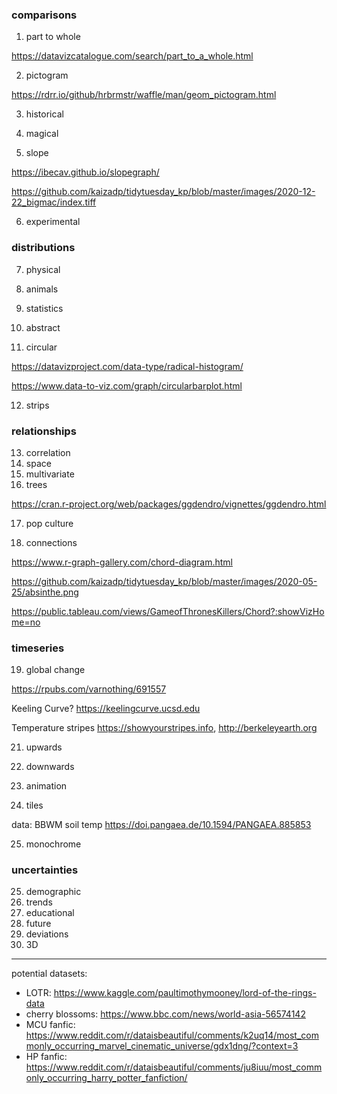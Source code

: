 ### comparisons
1. part to whole

https://datavizcatalogue.com/search/part_to_a_whole.html


2. pictogram

https://rdrr.io/github/hrbrmstr/waffle/man/geom_pictogram.html

3. historical
4. magical

5. slope

https://ibecav.github.io/slopegraph/

https://github.com/kaizadp/tidytuesday_kp/blob/master/images/2020-12-22_bigmac/index.tiff

6. experimental

### distributions
7. physical
8. animals
9. statistics
10. abstract

11. circular

https://datavizproject.com/data-type/radical-histogram/

https://www.data-to-viz.com/graph/circularbarplot.html

12. strips
 
### relationships
13. correlation
14. space
15. multivariate
16. trees

https://cran.r-project.org/web/packages/ggdendro/vignettes/ggdendro.html

17. pop culture

18. connections

https://www.r-graph-gallery.com/chord-diagram.html

https://github.com/kaizadp/tidytuesday_kp/blob/master/images/2020-05-25/absinthe.png

https://public.tableau.com/views/GameofThronesKillers/Chord?:showVizHome=no


### timeseries
19. global change

https://rpubs.com/varnothing/691557


Keeling Curve?
https://keelingcurve.ucsd.edu

Temperature stripes https://showyourstripes.info, http://berkeleyearth.org

21. upwards

22. downwards

23. animation

24. tiles

data: BBWM soil temp https://doi.pangaea.de/10.1594/PANGAEA.885853

25. monochrome

### uncertainties
25. demographic
26. trends
27. educational
28. future
29. deviations
30. 3D


---

potential datasets:
- LOTR: https://www.kaggle.com/paultimothymooney/lord-of-the-rings-data
- cherry blossoms: https://www.bbc.com/news/world-asia-56574142
- MCU fanfic: https://www.reddit.com/r/dataisbeautiful/comments/k2uq14/most_commonly_occurring_marvel_cinematic_universe/gdx1dng/?context=3
- HP fanfic: https://www.reddit.com/r/dataisbeautiful/comments/ju8iuu/most_commonly_occurring_harry_potter_fanfiction/
